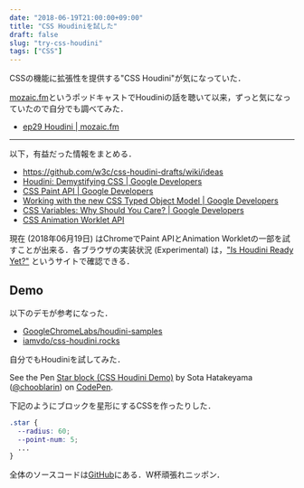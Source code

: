 ```yaml
---
date: "2018-06-19T21:00:00+09:00"
title: "CSS Houdiniを試した"
draft: false
slug: "try-css-houdini"
tags: ["CSS"]
---
```


CSSの機能に拡張性を提供する"CSS Houdini"が気になっていた．

[mozaic.fm](https://mozaic.fm)というポッドキャストでHoudiniの話を聴いて以来，ずっと気になっていたので自分でも調べてみた．

- [ep29 Houdini | mozaic.fm](https://mozaic.fm/episodes/29/houdini.html)

---

以下，有益だった情報をまとめる．

- https://github.com/w3c/css-houdini-drafts/wiki/ideas
- [Houdini: Demystifying CSS  | Google Developers](https://developers.google.com/web/updates/2016/05/houdini)
- [CSS Paint API  | Google Developers](https://developers.google.com/web/updates/2018/01/paintapi)
- [Working with the new CSS Typed Object Model  | Google Developers](https://developers.google.com/web/updates/2018/03/cssom)
- [CSS Variables: Why Should You Care?  | Google Developers](https://developers.google.com/web/updates/2016/02/css-variables-why-should-you-care)
- [CSS Animation Worklet API](https://wicg.github.io/animation-worklet/)

現在 (2018年06月19日) はChromeでPaint APIとAnimation Workletの一部を試すことが出来る．各ブラウザの実装状況 (Experimental) は，["Is Houdini Ready Yet?"](https://ishoudinireadyyet.com/) というサイトで確認できる．

## Demo

以下のデモが参考になった．

- [GoogleChromeLabs/houdini-samples](https://github.com/GoogleChromeLabs/houdini-samples)
- [iamvdo/css-houdini.rocks](https://github.com/iamvdo/css-houdini.rocks)

自分でもHoudiniを試してみた．

<p data-height="300" data-theme-id="0" data-slug-hash="VdyJQE" data-default-tab="js,result" data-user="chooblarin" data-embed-version="2" data-pen-title="Star block (CSS Houdini Demo)" class="codepen">See the Pen <a href="https://codepen.io/chooblarin/pen/VdyJQE/">Star block (CSS Houdini Demo)</a> by Sota Hatakeyama (<a href="https://codepen.io/chooblarin">@chooblarin</a>) on <a href="https://codepen.io">CodePen</a>.</p>
<script async src="https://static.codepen.io/assets/embed/ei.js"></script>

下記のようにブロックを星形にするCSSを作ったりした．

```css
.star {
  --radius: 60;
  --point-num: 5;
  ...
}
```

全体のソースコードは[GitHub](https://github.com/chooblarin/fun-with-css-houdini)にある．W杯頑張れニッポン．
